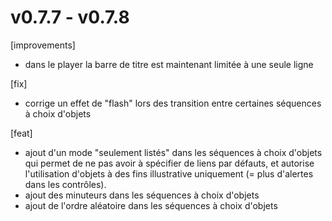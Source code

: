 # v0.7.7 - v0.7.8

[improvements]
* dans le player la barre de titre est maintenant limitée à une seule ligne

[fix]
* corrige un effet de "flash" lors des transition entre certaines séquences à choix d'objets

[feat]
* ajout d'un mode "seulement listés" dans les séquences à choix d'objets qui permet de ne pas avoir à spécifier de liens par défauts, et autorise l'utilisation d'objets à des fins illustrative uniquement (= plus d'alertes dans les contrôles).
* ajout des minuteurs dans les séquences à choix d'objets
* ajout de l'ordre aléatoire dans les séquences à choix d'objets
